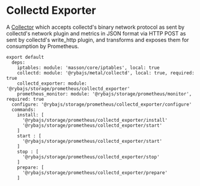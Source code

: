 
# Collectd Exporter

A [Collector](https://github.com/prometheus/collectd_exporter) which accepts collectd's
 binary network protocol as sent by collectd's network plugin and metrics in JSON 
 format via HTTP POST as sent by collectd's write_http plugin, and transforms and 
 exposes them for consumption by Prometheus.

    export default
      deps:
        iptables: module: 'masson/core/iptables', local: true
        collectd: module: '@rybajs/metal/collectd', local: true, required: true
        collectd_exporter: module: '@rybajs/storage/prometheus/collectd_exporter'
        prometheus_monitor: module: '@rybajs/storage/prometheus/monitor', required: true
      configure: '@rybajs/storage/prometheus/collectd_exporter/configure'
      commands:
        install: [
          '@rybajs/storage/prometheus/collectd_exporter/install'
          '@rybajs/storage/prometheus/collectd_exporter/start'
        ]
        start : [
          '@rybajs/storage/prometheus/collectd_exporter/start'
        ]
        stop : [
          '@rybajs/storage/prometheus/collectd_exporter/stop'
        ]
        prepare: [
          '@rybajs/storage/prometheus/collectd_exporter/prepare'
        ]
